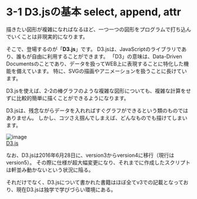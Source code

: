 # 3-1 D3.jsの基本 select, append, attr

描きたい図形が複雑になればなるほど、一つ一つの図形をプログラムで打ち込んでいくことは非現実的になります。

そこで、登場するのが「__D3.js__」です。
D3.jsは、JavaScriptのライブラリであり、誰もが自由に利用することができます。
「D3」の意味は、Data-Driven Documentsのことであり、データを扱ってWEB上に表現することに特化した機能を備えています。
特に、SVGの描画やアニメーションを扱うことに長けています。

D3.jsを使えば、2-2の棒グラフのような複雑な図形についても、複雑な計算をせずに比較的簡単に描くことができるようになります。

D3.jsは、残念ながらデータを入れればすぐグラフができるという類のものではありません。
しかし、コツさえ掴んでしまえば、どんなものでも描けてしまいます。

![image](http://www.ei-ic.sakura.ne.jp/handson20180721/img/3-1_01.png)  
[D3.js](https://d3js.org/)
<br>

なお、D3.jsは2016年6月28日に、version3からversion4に移行（現行はversion5）。
その際に仕様が超大幅変更になり、それまでに作成したスクリプトは軒並み動かないという状況に陥る。

それだけでなく、D3.jsについて書かれた書籍はほぼ全てv3での記載となっており、現在D3.jsは独学で学びづらい環境にある。
